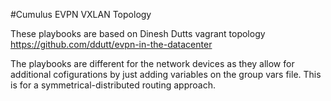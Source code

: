 #Cumulus EVPN VXLAN Topology

These playbooks are based on Dinesh Dutts vagrant topology
https://github.com/ddutt/evpn-in-the-datacenter

The playbooks are different for the network devices as they allow for additional cofigurations by just adding variables on the group vars file.
This is for a symmetrical-distributed routing approach.